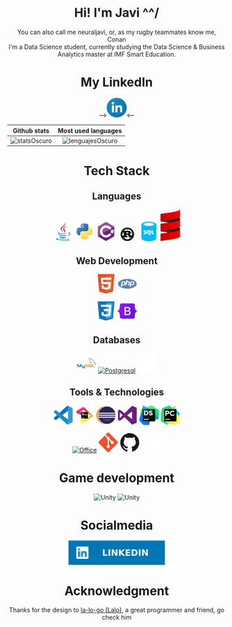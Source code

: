 <!-- 
	- Icons: https://devicon.dev/ 
	- A lot of stuff: https://github.com/VeroMoreno/readme-deadlines/blob/master/README-personal.md
	- Good looking stats: https://github.com/anuraghazra/github-readme-stats
	- Shields for states and media: https://shields.io/
									https://dev.to/envoy_/150-badges-for-github-pnk
-->
<div id="content" align="center">

# Hi! I'm Javi ^^/
You can also call me neuraljavi, or, as my rugby teammates know me, Conan <br>
I'm a Data Science student, currently studying the Data Science & Business Analytics master at IMF Smart Education.

# My LinkedIn
--><a href="https://www.linkedin.com/in/javier-campos-penas/"><img width="9%" src="imgs/linkedin.png" alt="LinkedIn"/></a><--



|        Github stats         |         Most used languages          |
| :-------------------------: | :----------------------------------: |
| ![statsOscuro][statsOscuro] | ![lenguajesOscuro][lenguajesOscuro]  |

[statsOscuro]: https://github-readme-stats.vercel.app/api?username=neuraljavi&show_icons=true&hide_title=true&hide=issues&theme=blueberry&hide_border=true&border_radius=2%#gh-dark-mode-only

[statsClaros]: https://github-readme-stats.vercel.app/api?username=neuraljavi&show_icons=true&hide_title=true&theme=buefy&hide_border=true&border_radius=2%#gh-light-mode-only

[lenguajesOscuro]: https://github-readme-stats.vercel.app/api/top-langs/?username=neuraljavi&layout=compact&hide_title=true&theme=blueberry&hide_border=true&border_radius=2%&langs_count=6#gh-dark-mode-only

[lenguajesClaro]: https://github-readme-stats.vercel.app/api/top-langs/?username=neuraljavi&layout=compact&hide_title=true&theme=buefy&hide_border=true&border_radius=2%&langs_count=6#gh-light-mode-only

# Tech Stack
## Languages
<a href="https://docs.oracle.com/en/java/" target="_blank"><img width="9%" src="imgs/java-original.svg" alt="Java"/></a>
<a href="https://docs.python.org/3/" target="_blank"><img width="9%" src="imgs/python-original.svg" alt="Python"/></a>
<a href="https://docs.microsoft.com/en-us/dotnet/csharp/" target="_blank"><img width="9%" src="imgs/csharp-original.svg" alt="CSharp"/></a>
<a href="https://www.rust-lang.org/learn" target="_blank"><img width="9%" src="imgs/Rust.svg" alt="Rust"/></a>
<a href="https://dev.mysql.com/doc/" target="_blank"><img width="9%" src="imgs/sql.svg" alt="SQL"/></a>
<a href="https://docs.scala-lang.org/" target="_blank"><img width="9%" src="imgs/scala.svg" alt="Scala"/></a>


## Web Development
<!-- Structure and logic -->
<a href="https://dev.w3.org/html5/spec-LC/"><img width="9%" src="imgs/html5-original.svg" alt="HTML"/></a>
<a href="https://www.php.net/"><img width="9%" src="imgs/php-plain.svg" alt="PHP"/></a>

<!-- Styles -->
<a href="https://developer.mozilla.org/es/docs/Web/CSS"><img width="9%" src="imgs/css3-original.svg" alt="CSS"/></a>
<a href="https://getbootstrap.com/"><img width="9%" src="imgs/bootstrap-original.svg" alt="Bootstrap"/></a>

## Databases
<a href="https://www.mysql.com/"><img width="9%" src="imgs/mysql-original-wordmark.svg" alt="MySQL"/></a>
<a href="https://www.postgresql.org/"><img width="9%" src="imgs/postgresql-plain.svg" alt="Postgresql"/></a>
<img width="9%" src="imgs/microsoftsqlserver-plain-wordmark-ligth.svg#gh-dark-mode-only" alt="Microsoft SQL Server"/>

## Tools & Technologies
<a href="https://code.visualstudio.com/"><img width="9%" src="imgs/vscode-original.svg" alt="Visual Studio Code"/></a>
<a href="https://www.jetbrains.com/"><img width="9%" src="imgs/jetbrains-original.svg" alt="JetBrains"/></a>
<a href="https://www.eclipse.org/downloads/"><img width="9%" src="imgs/Eclipse-Luna-Logo.svg" alt="Eclipse"/></a>
<a href="https://visualstudio.com/"><img width="9%" src="imgs/visualstudio-plain.svg" alt="Visual Studio"/></a>
<a href="https://blog.jetbrains.com/blog/2021/11/30/dataspell-has-been-officially-released-a-brand-new-ide-for-data-scientists-using-python-and-r/"><img width="9%" src="imgs/dataspell.svg" alt="DataSpell"/></a>
<a href="https://www.jetbrains.com/pycharm/download/#section=windows"><img width="9%" src="imgs/pycharm.png" alt="PyCharm"/></a>

<a href="https://www.office.com/"><img width="9%" src="imgs/Microsoft_Office_logo_(2019–present).svg" alt="Office"/></a>
<a href="https://git-scm.com/"><img width="9%" src="imgs/git-original.svg" alt="Git"/></a>
<img width="9%" src="imgs/github-dark.svg#gh-light-mode-only" alt="Github"/>
<img width="9%" src="imgs/github-ligth.svg#gh-dark-mode-only" alt="Github"/>

# Game development
<img width="9%" src="imgs/unity-light.svg#gh-light-mode-only" alt="Unity"/>
<img width="9%" src="imgs/unity-dark.svg#gh-dark-mode-only" alt="Unity"/>



# Socialmedia
<!--<a href="https://www.instagram.com/neuralconan/"><img height="9%" src="imgs/Instagram-badges.svg" alt="Instagram"/></a>
<a href="https://twitter.com/neuralconan"><img height="9%" src="imgs/TWITTER_badge.svg" alt="Twitter"/></a>-->
<a href="https://www.linkedin.com/in/javier-campos-penas/"><img height="9%" src="imgs/LinkedIn_badge.svg" alt="LinkedIn"/></a>

# Acknowledgment
Thanks for the design to <a href="https://github.com/la-lo-go">la-lo-go (Lalo)</a>, a great programmer and friend, go check him
